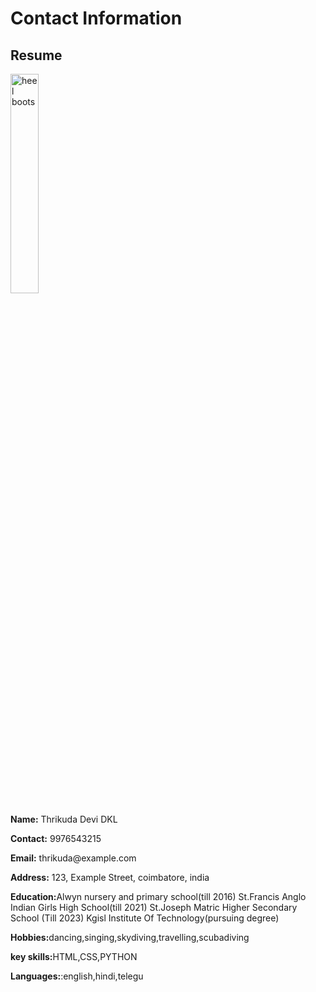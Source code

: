 <!DOCTYPE html>
<html lang="en">
<head>
    <meta charset="UTF-8">
    <meta name="viewport" content="width=device-width, initial-scale=1.0">
</head>
    <div class="container">
        <h1>Contact Information</h1>
        <h2>Resume</h2>
        <div class="contact-info">
            <img src="blue.html" alt="heel boots" style="width:30%">
            <p><strong>Name:</strong> Thrikuda Devi DKL</p>
            <p><strong>Contact:</strong> 9976543215</p>
            <p><strong>Email:</strong> thrikuda@example.com</p>
            <p><strong>Address:</strong> 123, Example Street, coimbatore, india</p>
            <p><strong>Education:</strong>Alwyn nursery and primary school(till 2016)
            St.Francis Anglo Indian Girls High School(till 2021)
        St.Joseph Matric Higher Secondary School (Till 2023)
    Kgisl Institute Of Technology(pursuing degree)</p>
            <p><strong>Hobbies:</strong>dancing,singing,skydiving,travelling,scubadiving</p>
            <p><strong>key skills:</strong>HTML,CSS,PYTHON</p>
            <p><strong>Languages:</strong>:english,hindi,telegu</p>
        </div>
    </div>
</body>
</html>          
